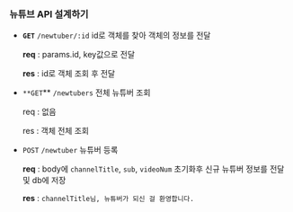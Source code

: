 ### 뉴튜브 API 설계하기

- **`GET`** `/newtuber/:id`  id로 객체를 찾아 객체의 정보를 전달
    
    **req** : params.id, key값으로 전달
    
    **res** : id로 객체 조회 후 전달
    

- `**GET`** `/newtubers` 전체 뉴튜버 조회
    
    req : 없음
    
    res : 객체 전체 조회
    

- `POST` `/newtuber` 뉴튜버 등록
    
    **req** : body에 `channelTitle`, `sub`, `videoNum` 초기화후 신규 뉴튜버 정보를 전달 및 db에 저장
    
    **res** : `channelTitle님, 뉴튜버가 되신 걸 환영합니다.`
